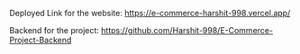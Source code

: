 Deployed Link for the website: 
https://e-commerce-harshit-998.vercel.app/


Backend for the project:
https://github.com/Harshit-998/E-Commerce-Project-Backend
